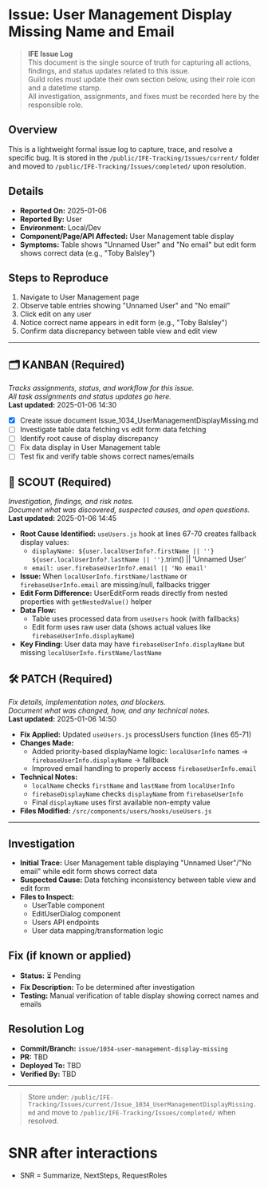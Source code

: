 # Issue: User Management Display Missing Name and Email

> **IFE Issue Log**  
> This document is the single source of truth for capturing all actions, findings, and status updates related to this issue.  
> Guild roles must update their own section below, using their role icon and a datetime stamp.  
> All investigation, assignments, and fixes must be recorded here by the responsible role.

## Overview
This is a lightweight formal issue log to capture, trace, and resolve a specific bug. It is stored in the `/public/IFE-Tracking/Issues/current/` folder and moved to `/public/IFE-Tracking/Issues/completed/` upon resolution.

## Details
- **Reported On:** 2025-01-06
- **Reported By:** User
- **Environment:** Local/Dev
- **Component/Page/API Affected:** User Management table display
- **Symptoms:** Table shows "Unnamed User" and "No email" but edit form shows correct data (e.g., "Toby Balsley")

## Steps to Reproduce
1. Navigate to User Management page
2. Observe table entries showing "Unnamed User" and "No email"
3. Click edit on any user
4. Notice correct name appears in edit form (e.g., "Toby Balsley")
5. Confirm data discrepancy between table view and edit view

---

## 🗂️ KANBAN (Required)
_Tracks assignments, status, and workflow for this issue.  
All task assignments and status updates go here._  
**Last updated:** 2025-01-06 14:30

- [x] Create issue document Issue_1034_UserManagementDisplayMissing.md
- [ ] Investigate table data fetching vs edit form data fetching
- [ ] Identify root cause of display discrepancy
- [ ] Fix data display in User Management table
- [ ] Test fix and verify table shows correct names/emails

## 🧭 SCOUT (Required)
_Investigation, findings, and risk notes.  
Document what was discovered, suspected causes, and open questions._  
**Last updated:** 2025-01-06 14:45

- **Root Cause Identified:** `useUsers.js` hook at lines 67-70 creates fallback display values:
  - `displayName: ${user.localUserInfo?.firstName || ''} ${user.localUserInfo?.lastName || ''}`.trim() || 'Unnamed User'
  - `email: user.firebaseUserInfo?.email || 'No email'`
- **Issue:** When `localUserInfo.firstName/lastName` or `firebaseUserInfo.email` are missing/null, fallbacks trigger
- **Edit Form Difference:** UserEditForm reads directly from nested properties with `getNestedValue()` helper
- **Data Flow:** 
  - Table uses processed data from `useUsers` hook (with fallbacks)
  - Edit form uses raw user data (shows actual values like `firebaseUserInfo.displayName`)
- **Key Finding:** User data may have `firebaseUserInfo.displayName` but missing `localUserInfo.firstName/lastName`

## 🛠️ PATCH (Required)
_Fix details, implementation notes, and blockers.  
Document what was changed, how, and any technical notes._  
**Last updated:** 2025-01-06 14:50

- **Fix Applied:** Updated `useUsers.js` processUsers function (lines 65-71)
- **Changes Made:**
  - Added priority-based displayName logic: `localUserInfo` names → `firebaseUserInfo.displayName` → fallback
  - Improved email handling to properly access `firebaseUserInfo.email`
- **Technical Notes:**
  - `localName` checks `firstName` and `lastName` from `localUserInfo`
  - `firebaseDisplayName` checks `displayName` from `firebaseUserInfo` 
  - Final `displayName` uses first available non-empty value
- **Files Modified:** `/src/components/users/hooks/useUsers.js`

---

## Investigation
- **Initial Trace:** User Management table displaying "Unnamed User"/"No email" while edit form shows correct data
- **Suspected Cause:** Data fetching inconsistency between table view and edit form
- **Files to Inspect:** 
  - UserTable component
  - EditUserDialog component  
  - Users API endpoints
  - User data mapping/transformation logic

## Fix (if known or applied)
- **Status:** ⏳ Pending
- **Fix Description:** To be determined after investigation
- **Testing:** Manual verification of table display showing correct names and emails

## Resolution Log
- **Commit/Branch:** `issue/1034-user-management-display-missing`
- **PR:** TBD
- **Deployed To:** TBD
- **Verified By:** TBD

---

> Store under: `/public/IFE-Tracking/Issues/current/Issue_1034_UserManagementDisplayMissing.md` and move to `/public/IFE-Tracking/Issues/completed/` when resolved. 

# SNR after interactions
- SNR = Summarize, NextSteps, RequestRoles